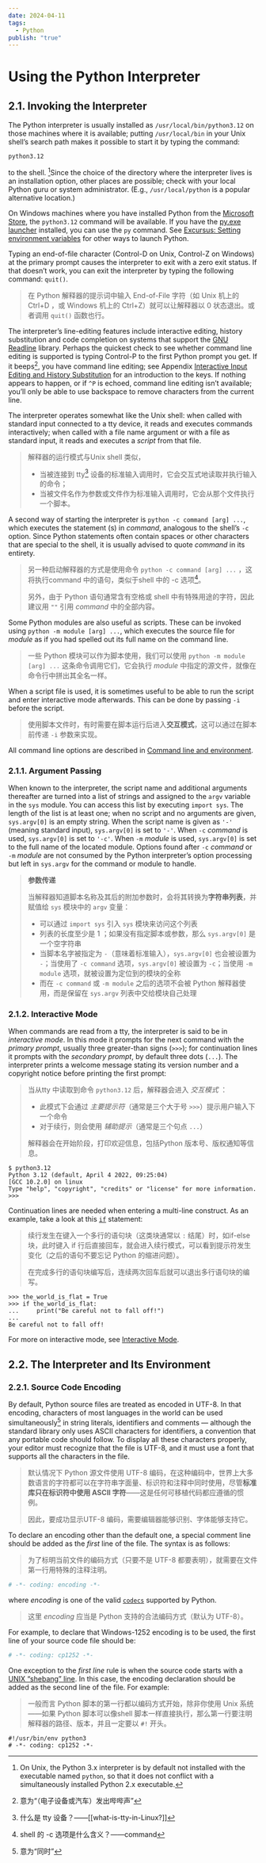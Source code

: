 ```yaml
---
date: 2024-04-11
tags:
  - Python
publish: "true"
---
```

# Using the Python Interpreter
## 2.1. Invoking the Interpreter

The Python interpreter is usually installed as `/usr/local/bin/python3.12` on those machines where it is available; putting `/usr/local/bin` in your Unix shell’s search path makes it possible to start it by typing the command:
```
python3.12
```
to the shell. [^1]Since the choice of the directory where the interpreter lives is an installation option, other places are possible; check with your local Python guru or system administrator. (E.g., `/usr/local/python` is a popular alternative location.)

On Windows machines where you have installed Python from the [Microsoft Store](https://docs.python.org/3/using/windows.html#windows-store), the `python3.12` command will be available. If you have the [py.exe launcher](https://docs.python.org/3/using/windows.html#launcher) installed, you can use the `py` command. See [Excursus: Setting environment variables](https://docs.python.org/3/using/windows.html#setting-envvars) for other ways to launch Python.

Typing an end-of-file character (Control-D on Unix, Control-Z on Windows) at the primary prompt causes the interpreter to exit with a zero exit status. If that doesn’t work, you can exit the interpreter by typing the following command: `quit()`.
> 在 Python 解释器的提示词中输入 End-of-File 字符（如 Unix 机上的 Ctrl+D ，或 Windows 机上的 Ctrl+Z）就可以让解释器以 0 状态退出。或者调用 `quit()` 函数也行。

The interpreter’s line-editing features include interactive editing, history substitution and code completion on systems that support the [GNU Readline](https://tiswww.case.edu/php/chet/readline/rltop.html) library. Perhaps the quickest check to see whether command line editing is supported is typing Control-P to the first Python prompt you get. If it beeps[^2], you have command line editing; see Appendix [Interactive Input Editing and History Substitution](https://docs.python.org/3/tutorial/interactive.html#tut-interacting) for an introduction to the keys. If nothing appears to happen, or if `^P` is echoed, command line editing isn’t available; you’ll only be able to use backspace to remove characters from the current line.

The interpreter operates somewhat like the Unix shell: when called with standard input connected to a tty device, it reads and executes commands interactively; when called with a file name argument or with a file as standard input, it reads and executes a _script_ from that file.
> 解释器的运行模式与Unix shell 类似，
> - 当被连接到 tty[^3] 设备的标准输入调用时，它会交互式地读取并执行输入的命令；
> - 当被文件名作为参数或文件作为标准输入调用时，它会从那个文件执行一个脚本。

A second way of starting the interpreter is `python -c command [arg] ...`, which executes the statement (s) in _command_, analogous to the shell’s `-c` option. Since Python statements often contain spaces or other characters that are special to the shell, it is usually advised to quote _command_ in its entirety.
> 另一种启动解释器的方式是使用命令 `python -c command [arg] ...` ，这将执行command 中的语句，类似于shell 中的 -c 选项[^4]。
> 
> 另外，由于 Python 语句通常含有空格或 shell 中有特殊用途的字符，因此建议用 `""` 引用 _command_ 中的全部内容。

Some Python modules are also useful as scripts. These can be invoked using `python -m module [arg] ...`, which executes the source file for _module_ as if you had spelled out its full name on the command line.
> 一些 Python 模块可以作为脚本使用，我们可以使用 `python -m module [arg] ...` 这条命令调用它们，它会执行 _module_ 中指定的源文件，就像在命令行中拼出其全名一样。

When a script file is used, it is sometimes useful to be able to run the script and enter interactive mode afterwards. This can be done by passing `-i` before the script.
> 使用脚本文件时，有时需要在脚本运行后进入**交互模式**，这可以通过在脚本前传递 `-i` 参数来实现。

All command line options are described in [Command line and environment](https://docs.python.org/3/using/cmdline.html#using-on-general).

### 2.1.1. Argument Passing

When known to the interpreter, the script name and additional arguments thereafter are turned into a list of strings and assigned to the `argv` variable in the `sys` module. You can access this list by executing `import sys`. The length of the list is at least one; when no script and no arguments are given, `sys.argv[0]` is an empty string. When the script name is given as `'-'` (meaning standard input), `sys.argv[0]` is set to `'-'`. When `-c` _command_ is used, `sys.argv[0]` is set to `'-c'`. When `-m` _module_ is used, `sys.argv[0]` is set to the full name of the located module. Options found after `-c` _command_ or `-m` _module_ are not consumed by the Python interpreter’s option processing but left in `sys.argv` for the command or module to handle.
> **参数传递**
> 
> 当解释器知道脚本名称及其后的附加参数时，会将其转换为**字符串列表**，并赋值给 `sys` 模块中的 `argv` 变量：
> - 可以通过 `import sys` 引入 `sys` 模块来访问这个列表
> - 列表的长度至少是 1 ；如果没有指定脚本或参数，那么 `sys.argv[0]` 是一个空字符串
> - 当脚本名字被指定为 `-`（意味着标准输入），`sys.argv[0]` 也会被设置为 `-`；当使用了 `-c command` 选项，`sys.argv[0]` 被设置为 `-c`；当使用 `-m module` 选项，就被设置为定位到的模块的全称
> - 而在 `-c command` 或 `-m module` 之后的选项不会被 Python 解释器使用，而是保留在 `sys.argv` 列表中交给模块自己处理

### 2.1.2. Interactive Mode

When commands are read from a tty, the interpreter is said to be in _interactive mode_. In this mode it prompts for the next command with the _primary prompt_, usually three greater-than signs (`>>>`); for continuation lines it prompts with the _secondary prompt_, by default three dots (`...`). The interpreter prints a welcome message stating its version number and a copyright notice before printing the first prompt:
> 当从tty 中读取到命令 `python3.12` 后，解释器会进入 *交互模式* ：
> - 此模式下会通过 *主要提示符*（通常是三个大于号 `>>>`）提示用户输入下一个命令
> - 对于续行，则会使用 *辅助提示*（通常是三个句点 `...`）
> 
> 解释器会在开始阶段，打印欢迎信息，包括Python 版本号、版权通知等信息。

```
$ python3.12
Python 3.12 (default, April 4 2022, 09:25:04)
[GCC 10.2.0] on linux
Type "help", "copyright", "credits" or "license" for more information.
>>>
```

Continuation lines are needed when entering a multi-line construct. As an example, take a look at this [`if`](https://docs.python.org/3/reference/compound_stmts.html#if) statement:
> 续行发生在键入一个多行的语句块（这类块通常以 `:` 结尾）时，如if-else 块，此时键入 if 行后直接回车，就会进入续行模式，可以看到提示符发生变化（之后的语句不要忘记 Python 的缩进问题）。
> 
> 在完成多行的语句块编写后，连续两次回车后就可以退出多行语句块的编写。

```
>>> the_world_is_flat = True
>>> if the_world_is_flat:
...     print("Be careful not to fall off!")
...
Be careful not to fall off!
```

For more on interactive mode, see [Interactive Mode](https://docs.python.org/3/tutorial/appendix.html#tut-interac).

## 2.2. The Interpreter and Its Environment

### 2.2.1. Source Code Encoding

By default, Python source files are treated as encoded in UTF-8. In that encoding, characters of most languages in the world can be used simultaneously[^5] in string literals, identifiers and comments — although the standard library only uses ASCII characters for identifiers, a convention that any portable code should follow. To display all these characters properly, your editor must recognize that the file is UTF-8, and it must use a font that supports all the characters in the file.
> 默认情况下 Python 源文件使用 UTF-8 编码，在这种编码中，世界上大多数语言的字符都可以在字符串字面量、标识符和注释中同时使用，尽管**标准库只在标识符中使用 ASCII 字符**——这是任何可移植代码都应遵循的惯例。
> 
> 因此，要成功显示UTF-8 编码，需要编辑器能够识别、字体能够支持它。

To declare an encoding other than the default one, a special comment line should be added as the _first_ line of the file. The syntax is as follows:
> 为了标明当前文件的编码方式（只要不是 UTF-8 都要表明），就需要在文件第一行用特殊的注释注明。

```python
# -*- coding: encoding -*-
```

where _encoding_ is one of the valid [`codecs`]( https://docs.python.org/3/library/codecs.html#module-codecs "codecs: Encode and decode data and streams.") supported by Python.
> 这里 *encoding* 应当是 Python 支持的合法编码方式（默认为 UTF-8）。

For example, to declare that Windows-1252 encoding is to be used, the first line of your source code file should be:

```python
# -*- coding: cp1252 -*-
```

One exception to the _first line_ rule is when the source code starts with a [UNIX “shebang” line](https://docs.python.org/3/tutorial/appendix.html#tut-scripts). In this case, the encoding declaration should be added as the second line of the file. For example:
> 一般而言 Python 脚本的第一行都以编码方式开始，除非你使用 Unix 系统——如果 Python 脚本可以像shell 脚本一样直接执行，那么第一行要注明解释器的路径、版本，并且一定要以 `#!` 开头。

```
#!/usr/bin/env python3
# -*- coding: cp1252 -*-
```

[^1]: On Unix, the Python 3.x interpreter is by default not installed with the executable named `python`, so that it does not conflict with a simultaneously installed Python 2.x executable.
[^2]: 意为“（电子设备或汽车）发出哔哔声”
[^3]: 什么是 tty 设备？——[[what-is-tty-in-Linux?]]
[^4]: shell 的 -c 选项是什么含义？——command
[^5]: 意为“同时”